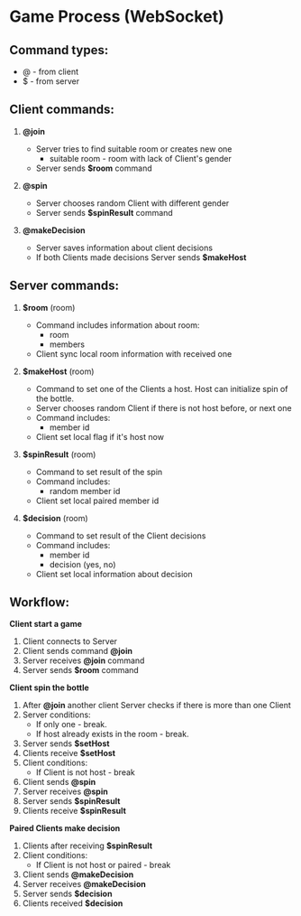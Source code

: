 Game Process (WebSocket)
===

Command types:  
---
* @ - from client  
* $ - from server
  
Client commands: 
---
1. **@join**  
    - Server tries to find suitable room or creates new one
        - suitable room - room with lack of Client's gender
    - Server sends **$room** command
    
2. **@spin**
    - Server chooses random Client with different gender
    - Server sends **$spinResult** command
    
3. **@makeDecision**
    - Server saves information about client decisions
    - If both Clients made decisions Server sends **$makeHost**


Server commands: 
--- 
1. **$room** (room) 
    - Command includes information about room:    
        - room
        - members
    - Client sync local room information with received one
    
2. **$makeHost** (room)
    - Command to set one of the Clients a host. Host can initialize spin of the bottle.
    - Server chooses random Client if there is not host before, or next one
    - Command includes:
        - member id
    - Client set local flag if it's host now
    
3. **$spinResult** (room)
    - Command to set result of the spin
    - Command includes:
        - random member id
    - Client set local paired member id
    
4. **$decision** (room)
    - Command to set result of the Client decisions
    - Command includes:
        - member id
        - decision (yes, no)
    - Client set local information about decision


Workflow:  
---------
**Client start a game**

1. Client connects to Server
2. Client sends command **@join**
3. Server receives **@join** command
4. Server sends **$room** command

**Client spin the bottle**

1. After **@join** another client Server checks if there is more than one Client
2. Server conditions:
    - If only one - break.
    - If host already exists in the room - break.
4. Server sends **$setHost**
5. Clients receive **$setHost**
5. Client conditions:
    - If Client is not host - break
6. Client sends **@spin**
7. Server receives **@spin**
8. Server sends **$spinResult**
9. Clients receive **$spinResult**

**Paired Clients make decision**

1. Clients after receiving **$spinResult**
2. Client conditions:
    - If Client is not host or paired - break
3. Client sends **@makeDecision**
5. Server receives **@makeDecision**
6. Server sends **$decision** 
7. Clients received **$decision**
    